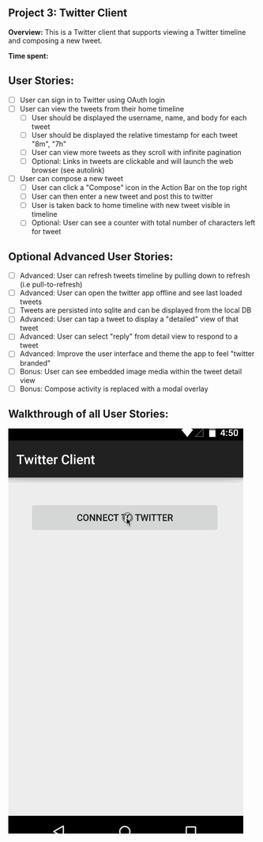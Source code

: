 Project 3: Twitter Client
-------------------------

**Overview:** This is a Twitter client that supports viewing a Twitter timeline and composing a new tweet.

**Time spent:**

User Stories:
-------------

- [ ] User can sign in to Twitter using OAuth login
- [ ] User can view the tweets from their home timeline
    - [ ] User should be displayed the username, name, and body for each tweet
    - [ ] User should be displayed the relative timestamp for each tweet "8m", "7h"
    - [ ] User can view more tweets as they scroll with infinite pagination
    - [ ] Optional: Links in tweets are clickable and will launch the web browser (see autolink)
- [ ] User can compose a new tweet
    - [ ] User can click a "Compose" icon in the Action Bar on the top right
    - [ ] User can then enter a new tweet and post this to twitter
    - [ ] User is taken back to home timeline with new tweet visible in timeline
    - [ ] Optional: User can see a counter with total number of characters left for tweet

Optional Advanced User Stories:
------------------------------

- [ ] Advanced: User can refresh tweets timeline by pulling down to refresh (i.e pull-to-refresh)
- [ ] Advanced: User can open the twitter app offline and see last loaded tweets
- [ ] Tweets are persisted into sqlite and can be displayed from the local DB
- [ ] Advanced: User can tap a tweet to display a "detailed" view of that tweet
- [ ] Advanced: User can select "reply" from detail view to respond to a tweet
- [ ] Advanced: Improve the user interface and theme the app to feel "twitter branded"
- [ ] Bonus: User can see embedded image media within the tweet detail view
- [ ] Bonus: Compose activity is replaced with a modal overlay

Walkthrough of all User Stories:
-------------------------------

![](Walkthrough.gif)
